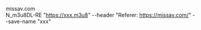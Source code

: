 missav.com  
N_m3u8DL-RE "https://xxx.m3u8" --header "Referer: https://missav.com/" --save-name "xxx"

